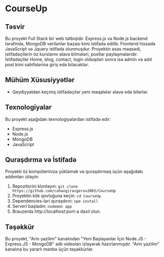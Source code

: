 # CourseUp

## Təsvir

Bu proyekt Full Stack bir web tətbiqidir. Express.js və Node.js backend tərəfində, MongoDB verilənlər bazası kimi istifadə edilib. Frontend hissədə JavaScript və Jquery istifadə olunmuşdur. Proyektin əsas məqsədi, istifadəçilərin öz kurslarını əlavə bilmələri, postlar paylaşmalarıdır. İstifadəçilər Home, blog, contact, login olduqdan sonra isə admin və add post kimi səhifələrinə giriş edə biləcəklər.

## Mühüm Xüsusiyyətlər

- Qeydiyyatdan keçmiş istifadəçilər yeni məqalələr əlavə edə bilərlər.

## Texnologiyalar

Bu proyekt aşağıdakı texnologiyalardan istifadə edir:

- Express.js
- Node.js
- MongoDB
- JavaScript

## Quraşdırma və İstifadə

Proyekti öz kompüterinizə yükləmək və quraşdırmaq üçün aşağıdakı addımları izləyin:

1. Repozitorini klonlayın: `git clone https://github.com/cahangirasgerov2003/CourseUp`
2. Proyektin kök qovluğuna keçin: `cd CourseUp`
3. Dependencies-ləri quraşdırın: `npm install`
4. Serveri başladın: `nodemon app`
5. Brauzerdə http://localhost:port-a daxil olun.

## Təşəkkür

Bu proyekt, "Arin yazilim" kanalından "Yeni Başlayanlar İçin Node.JS - Express.JS - MongoDB" adlı videoları izləyərək hazırlanmışdır.
"Arin yazilim" kanalına bu yararlı mənbə üçün təşəkkürlər.
